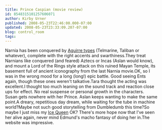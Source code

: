```yaml
---
title: Prince Caspian (movie review)
id: 8548315101257606071
author: Kirby Urner
published: 2008-05-23T22:46:00.000-07:00
updated: 2008-05-23T23:33:09.207-07:00
blog: control_room
tags: 
---
```


Narnia has been conquered by [Aguirre types](http://controlroom.blogspot.com/2007/01/aguirre-wrath-of-god-movie-review.html) (Telmarine, Taliban or whatever), complete with the right accents and swarthiness.They treat Narnians like conquered (and feared) Aztecs or Incas (Aslan would know), and mount a Lord of the Rings style attack on this ruined Mayan Temple, its basement full of ancient iconography from the last Narnia movie.OK, so I was in the wrong mood for a long (long!) epic battle.  Good seeing Ents again, though these ones weren't talkative.Tara thought the acting was excellent.I thought too much leaning on the sound track and reaction close ups for effect.  No real suspense or personal growth in the characters.  Susan gets nowhere with her Prince.  Aslan keeps wanting to make the same point.A dreary, repetitious day dream, while waiting for the tube in machine world?Maybe not such good storytelling from Dumbledumb this time?So maybe I just miss my [Ice Queen](http://worldgame.blogspot.com/2005/12/chronicles-of-narnia-lww-movie-review.html) OK? There's more hope now that I've seen her alive again, never mind Edmund's macho fantasy of doing her in.The website was impressive.